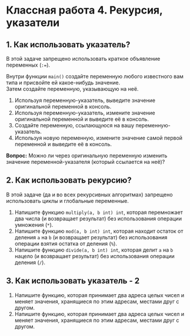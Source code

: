 # Классная работа 4. Рекурсия, указатели

## 1. Как использовать указатель?
В этой задаче запрещено использовать краткое объявление переменных (`:=`).

Внутри функции `main()` создайте переменную любого известного вам типа и присвойте ей какое-нибудь значение. <br>
Затем создайте переменную, указывающую на неё.
1. Используя переменную-указатель, выведите значение оригинальной переменной в консоль.
2. Используя переменную-указатель, измените значение оригинальной переменной и выведите её в консоль.
3. Создайте переменную, ссылающуюся на вашу переменную-указатель.
4. Используя новую переменную, измените значение самой первой переменной и выведите её в консоль.

**Вопрос:** Можно ли через оригинальную переменную изменить значение переменной-указателя (который ссылается на неё)? 

## 2. Как использовать рекурсию?
В этой задаче (да и во всех рекурсивных алгоритмах) запрещено использовать циклы и глобальные переменные.

1. Напишите функцию `multiply(a, b int) int`, которая перемножает два числа (и возвращает результат) без использования операции умножения (`*`).
2. Напишите функцию `mod(a, b int) int`, которая находит остаток от деления `a` на `b` (и возвращает результат) без использования операции взятия остатка от деления (`%`).
3. Напишите функцию `divide(a, b int) int`, которая делит `a` на `b` нацело (и возвращает результат) без использования операции деления (`/`).


## 3. Как использовать указатель - 2
1. Напишите функцию, которая принимает два адреса целых чисел и меняет значения, хранящиеся по этим адресам, местами друг с другом.
2. Напишите функцию, которая принимает два адреса целых чисел и меняет значения, хранящиеся по этим адресам, местами друг с другом.
